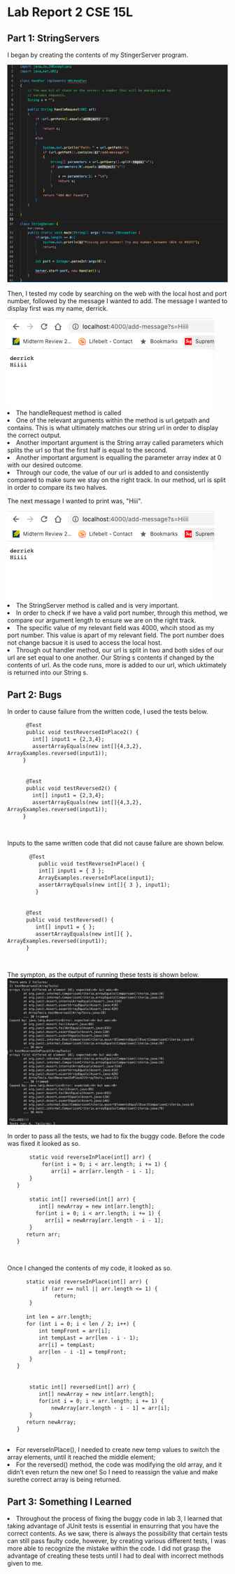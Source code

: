 # Lab Report 2 CSE 15L

## Part 1: StringServers
I began by creating the contents of my StingerServer program.  

 <img src = "https://raw.githubusercontent.com/deliasi/cse15l-lab-reports/main/Screen%20Shot%202023-04-23%20at%207.54.12%20PM.png">
 
 Then, I tested my code by searching on the web with the local host and port number, followed by the message I wanted to add. The message I wanted to display first was my name, derrick.
 
  <img src = "https://raw.githubusercontent.com/deliasi/cse15l-lab-reports/main/Screen%20Shot%202023-04-19%20at%204.39.20%20PM.png">
  
  <li>The handleRequest method is called
</li>
  <li>One of the relevant arguments within the method is url.getpath and contains. This is what ultimately matches our string url in order to display the correct output.
	</li>
  <li>Another important argument is the String array called parameters which splits the url so that the first half is equal to the second.
	</li>
  <li>Another important argument is equalling the parameter array index at 0 with our desired outcome. 
	</li>
  <li>Through our code, the value of our url is added to and consistently compared to make sure we stay on the right track. In our method, url is split in order to compare its two halves.
   </li>
   
   The next message I wanted to print was, "Hiii".
  
 <img src = "https://raw.githubusercontent.com/deliasi/cse15l-lab-reports/main/Screen%20Shot%202023-04-19%20at%204.39.20%20PM.png">
   
   <li>The StringServer method is called and is very important.
	</li>
   <li>In order to check if we have a valid port number, through this method, we compare our argument length to ensure we are on the right track.
	</li>
   <li>The specific value of my relevant field was 4000, whcih stood as my port number. This value is apart of my relevant field. The 
   port number does not change bacsue it is used to access the local host.
	</li>
   <li>Through out handler method, our url is split in two and both sides of our url are set equal to one another. Our String s contents if changed by the contents of url. As the code runs, more is added to our url, which uktimately is returned into our String s.
    
  </li>
  </ol>
  
  ## Part 2: Bugs
  In order to cause failure from the written code, I used the tests below.
  
          @Test
          public void testReversedInPlace2() {
            int[] input1 = {2,3,4};
            assertArrayEquals(new int[]{4,3,2}, ArrayExamples.reversed(input1));
         }
         
         
          @Test
          public void testReversed2() {
            int[] input1 = {2,3,4};
            assertArrayEquals(new int[]{4,3,2}, ArrayExamples.reversed(input1));
         }
   <br>
   
   Inputs to the same written code that did not cause failure are shown below.
   
           @Test 
	          public void testReverseInPlace() {
              int[] input1 = { 3 };
              ArrayExamples.reverseInPlace(input1);
              assertArrayEquals(new int[]{ 3 }, input1);
	         }


          @Test
          public void testReversed() {
             int[] input1 = { };
             assertArrayEquals(new int[]{ }, ArrayExamples.reversed(input1));
          }
          
   <br>
   
   The sympton, as the output of running these tests is shown below.
   <img src = "https://raw.githubusercontent.com/deliasi/cse15l-lab-reports/main/Screen%20Shot%202023-04-24%20at%204.57.14%20PM.png">
   
   In order to pass all the tests, we had to fix the buggy code.
   Before the code was fixed it looked as so.
   
           static void reverseInPlace(int[] arr) {
               for(int i = 0; i < arr.length; i += 1) {
                  arr[i] = arr[arr.length - i - 1];
           }
       }
       
           static int[] reversed(int[] arr) {
              int[] newArray = new int[arr.length];
             for(int i = 0; i < arr.length; i += 1) {
                arr[i] = newArray[arr.length - i - 1];
           }
          return arr;
       }
<br>

  Once I changed the contents of my code, it looked as so.
  
          static void reverseInPlace(int[] arr) {
               if (arr == null || arr.length <= 1) {
                   return;
           }
 
          int len = arr.length;
          for (int i = 0; i < len / 2; i++) {
              int tempFront = arr[i];
              int tempLast = arr[len - i - 1);
              arr[i] = tempLast;
              arr[len - i -1] = tempFront;
           }
       }
       
       
           static int[] reversed(int[] arr) {
              int[] newArray = new int[arr.length];
              for(int i = 0; i < arr.length; i += 1) {
                  newArray[arr.length - i - 1] = arr[i];
           }
          return newArray;
       }
       
 <br>
 
 <li> For reverseInPlace(), I needed to create new temp values to switch the array elements, until it reached the middle element;
 <li>For the reversed() method, the code was modifying the old array, and it didn’t even return the new one! So I need to reassign the value and make surethe correct array is being returned. 
  
 </li>
 
 ## Part 3: Something I Learned
 <li> Throughout the process of fixing the buggy code in lab 3, I learned that taking advantage of JUnit tests is essential in ensurring that you have the correct contents. As we saw, there is always the possibility that certain tests can still pass faulty code, however, by creating various different tests, I was more able to recognize the mistake within the code. I did not grasp the advantage of creating these tests until I had to deal with incorrect methods given to me.

